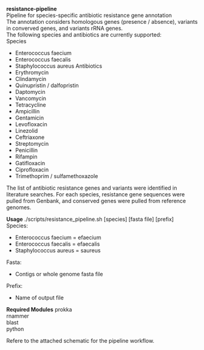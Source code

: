 **resistance-pipeline**<br />
Pipeline for species-specific antibiotic resistance gene annotation <br />
The annotation considers homologous genes (presence / absence), variants in converved genes, and variants rRNA genes.  <br />
The following species and antibiotics are currently supported: <br />
Species <br />
  * Enterococcus faecium
  * Enterococcus faecalis
  * Staphylococcus aureus
Antibiotics <br />
  * Erythromycin
  * Clindamycin
  * Quinupristin / dalfopristin
  * Daptomycin
  * Vancomycin
  * Tetracycline
  * Ampicillin
  * Gentamicin
  * Levofloxacin
  * Linezolid
  * Ceftriaxone
  * Streptomycin
  * Penicillin
  * Rifampin
  * Gatifloxacin
  * Ciprofloxacin
  * Trimethoprim / sulfamethoxazole

The list of antibiotic resistance genes and variants were identified in literature searches. For each species, resistance gene sequences were pulled from Genbank, and conserved genes were pulled from reference genomes. <br />

**Usage**
./scripts/resistance_pipeline.sh [species] [fasta file] [prefix]  <br />
Species:
  * Enterococcus faecium = efaecium
  * Enterococcus faecalis = efaecalis
  * Staphylococcus aureus = saureus

Fasta:
  * Contigs or whole genome fasta file

Prefix:
  * Name of output file
  
**Required Modules**
prokka  <br />
rnammer  <br />
blast  <br />
python  <br />

Refere to the attached schematic for the pipeline workflow.  <br />
